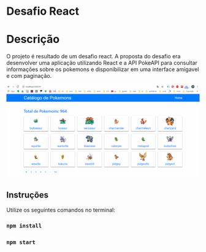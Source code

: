 # Desafio React

# Descrição

O projeto é resultado de um desafio react. A proposta do desafio era desenvolver uma aplicação utilizando React e a API PokeAPI para consultar informações sobre os pokemons e disponibilizar em uma interface amigavel e com paginação.

![](pokeapp.gif)

## Instruções

Utilize os seguintes comandos no terminal:

### `npm install`

### `npm start`
